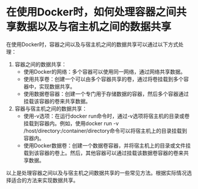 # 在使用Docker时，如何处理容器之间共享数据以及与宿主机之间的数据共享

在使用Docker时，容器之间以及与宿主机之间的数据共享可以通过以下方式处理：

1. 容器之间的数据共享：
    - 使用Docker的网络：多个容器可以使用同一网络，通过网络共享数据。
    - 使用共享卷：创建一个可以由多个容器共享的卷，通过将卷挂载到多个容器中，实现数据共享。
    - 使用数据卷容器：创建一个专门用于存储数据的容器，然后多个容器通过挂载该容器的卷来共享数据。
2. 容器与宿主机之间的数据共享：
    - 使用-v选项：在运行docker run命令时，通过-v选项将宿主机的目录或卷挂载到容器内。例如，使用docker run -v /host/directory:/container/directory命令可以将宿主机上的目录挂载到容器内。
    - 使用Docker数据卷：创建一个数据卷容器，并将宿主机上的目录或文件挂载到该容器的卷上。然后，其他容器可以通过挂载该数据卷容器的卷来共享数据。

以上是处理容器之间以及与宿主机之间数据共享的一些常见方法。根据实际情况选择适合的方法来实现数据共享。

